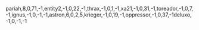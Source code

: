pariah,8,0,71,-1,entity2,-1,0,22,-1,thrax,-1,0,1,-1,xa21,-1,0,31,-1,toreador,-1,0,7,-1,ignus,-1,0,-1,-1,astron,6,0,2,5,krieger,-1,0,19,-1,oppressor,-1,0,37,-1deluxo,-1,0,-1,-1
